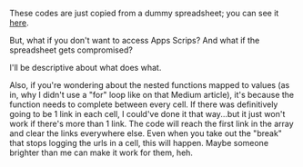 These codes are just copied from a dummy spreadsheet; you can see it [here](https://docs.google.com/spreadsheets/d/1E4lgSHAq4wWVef0fy3RJXqVcupbR9XnFZ7broiHpv7Y/edit?usp=sharing).

But, what if you don't want to access Apps Scrips? And what if the spreadsheet gets compromised?

I'll be descriptive about what does what.

Also, if you're wondering about the nested functions mapped to values (as in, why I didn't use a "for" loop like on that Medium article), it's because the function needs to complete between every cell. If there was definitively going to be 1 link in each cell, I could've done it that way...but it just won't work if there's more than 1 link. The code will reach the first link in the array and clear the links everywhere else. Even when you take out the "break" that stops logging the urls in a cell, this will happen. Maybe someone brighter than me can make it work for them, heh.
